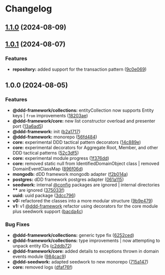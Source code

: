 # Changelog

## [1.1.0](https://github.com/rmolinamir/ddd-framework/compare/@ddd-framework/postgres-v1.0.1...${npm.name}-v1.1.0) (2024-08-09)

## [1.0.1](https://github.com/rmolinamir/ddd-framework/compare/@ddd-framework/postgres-v1.0.0...${npm.name}-v1.0.1) (2024-08-07)


### Features

* **repository:** added support for the transaction pattern ([9c0e069](https://github.com/rmolinamir/ddd-framework/commit/9c0e069b8256a1d9a93c3115d75076d0270d7cb8))

## 1.0.0 (2024-08-05)


### Features

* **@ddd-framework/collections:** entityCollection now supports Entity keys | `from` improvements ([18203ae](https://github.com/rmolinamir/ddd-framework/commit/18203ae49098f81e7b1886df41043ee323ec2369))
* **@ddd-framework/core:** new list constructor overload and presenter port ([13a6ad5](https://github.com/rmolinamir/ddd-framework/commit/13a6ad52a235a4d44f9bd017d3713a3135e27c1e))
* **@ddd-framework:** init ([b2a1717](https://github.com/rmolinamir/ddd-framework/commit/b2a17178214acc55eb470c4e00a3815daec8b77f))
* **@ddd-framework:** monorepo ([56fd484](https://github.com/rmolinamir/ddd-framework/commit/56fd48463ddb0354aeeb1ddc6b53c0cf1048395a))
* **core:** experimental DDD tactical pattern decorators ([14c889e](https://github.com/rmolinamir/ddd-framework/commit/14c889e391cd0b22db73c68bd61e0b184204fecb))
* **core:** experimental decorators for Aggregate Root, Member, and other DDD tactical patterns ([52c3df5](https://github.com/rmolinamir/ddd-framework/commit/52c3df5587369b098808c5664ab95cec1f85860f))
* **core:** experimental module progress ([1f376dd](https://github.com/rmolinamir/ddd-framework/commit/1f376dd6e0d7c6706ddc2eb1ad9fba8ef0469776))
* **core:** removed static null from IdentifiedDomainObject class | removed DomainEventClassMap ([896f06d](https://github.com/rmolinamir/ddd-framework/commit/896f06dfb899461ab6b465792e6eb0754a09580b))
* **mongodb:** dDD framework mongodb adapter ([f2b014a](https://github.com/rmolinamir/ddd-framework/commit/f2b014a3a90912e1102c0c1b56a523535361a639))
* **postgres:** dDD framework postgres adapter ([061a115](https://github.com/rmolinamir/ddd-framework/commit/061a1152e06580486d5533625699557712d64c30))
* **seedwork:** internal [@config](https://github.com/config) packages are ignored | internal directories __**__ are ignored ([375033f](https://github.com/rmolinamir/ddd-framework/commit/375033f82babb53874dd92d8f9de540ed5d569a5))
* **uuid:** uuid package ([3dcc796](https://github.com/rmolinamir/ddd-framework/commit/3dcc7960242eb215196fa1adb2c733ece395bad4))
* **v0:** refactored the classes into a more modular structure ([9b9e479](https://github.com/rmolinamir/ddd-framework/commit/9b9e479b75f18a6e5f2f6fb79fbec1c03006ef91))
* **v1:** v1 [@ddd-framework](https://github.com/ddd-framework) refactor using decorators for the core module plus seedwork support ([bacda4c](https://github.com/rmolinamir/ddd-framework/commit/bacda4cc3e3fad7ed4d1607411910113943d2e8e))


### Bug Fixes

* **@ddd-framework/collections:** generic type fix ([6252ced](https://github.com/rmolinamir/ddd-framework/commit/6252ced49ecd8f201f21666b489ca423fc1b2312))
* **@ddd-framework/collections:** type improvements | now attempting to unpack entity IDs ([c2ddb72](https://github.com/rmolinamir/ddd-framework/commit/c2ddb720f0319043474a73d8687814760978be8c))
* **@ddd-framework/core:** added details to exceptions thrown in domain events module ([984cac9](https://github.com/rmolinamir/ddd-framework/commit/984cac94aee0680dae2fe9d64701c2759910a63c))
* **@ddd-seedwork:** adapted seedwork to new monorepo ([715a147](https://github.com/rmolinamir/ddd-framework/commit/715a147fa7986a43abe090c71e9ad4bb77f920a3))
* **core:** removed logs ([dfaf76f](https://github.com/rmolinamir/ddd-framework/commit/dfaf76f4987723a20d00590cf54faf012e7b4535))
